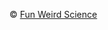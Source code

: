  <footer>
   <div class = 'flex-in'>
    <div class = 'icons'>
      <span><a href = 'https://www.facebook.com/FunWeirdScience/' class = 'facebook' target = '_blank'><i class = 'icon icon-facebook'></i></a></span>
      <span><a href = 'https://twitter.com/funweirdscience/' class = 'twitter' target = '_blank'><i class = 'icon icon-twitter'></i></a></span>
      <span><a href = 'https://www.instagram.com/funweirdscience/' class = 'instagram' target = '_blank'><i class = 'icon icon-instagram'></i></a></span>
    </div>
    <p>&copy; <span id = 'year'></span> <a href = '{{site.baserul}}/' target = '_blank' class = 'mark'>Fun Weird Science</a></p>
   </div>
</footer>
<script   src='https://code.jquery.com/jquery-3.1.0.min.js'   integrity='sha256-cCueBR6CsyA4/9szpPfrX3s49M9vUU5BgtiJj06wt/s='   crossorigin='anonymous'></script>
<script src = '{{site.baseurl}}/index.js'></script>
